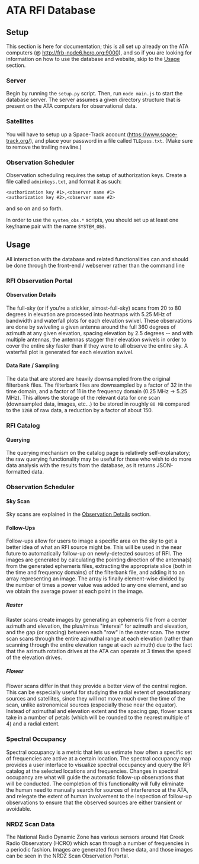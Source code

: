 # ATA RFI Database

## Setup
This section is here for documentation; this is all set up already on the ATA computers (@ http://frb-node6.hcro.org:9000), and so if you are looking for information on how to use the database and website, skip to the [Usage](#usage) section.
### Server
Begin by running the `setup.py` script. Then, run `node main.js` to start the database server. The server assumes a given directory structure that is present on the ATA computers for observational data.

### Satellites
You will have to setup up a Space-Track account (https://www.space-track.org/), and place your password in a file called `TLEpass.txt`. (Make sure to remove the trailing newline.)

### Observation Scheduler
Observation scheduling requires the setup of authorization keys. Create a file called `adminkeys.txt`, and format it as such:
```
<authorization key #1>,<observer name #1>
<authorization key #2>,<observer name #2>
```
and so on and so forth.

In order to use the `system_obs.*` scripts, you should set up at least one key/name pair with the name `SYSTEM_OBS`.

## Usage
All interaction with the database and related functionalities can and should be done through the front-end / webserver rather than the command line

### RFI Observation Portal
#### Observation Details
The full-sky (or if you're a stickler, almost-full-sky) scans from 20 to 80 degrees in elevation are processed into heatmaps with 5.25 MHz of bandwidth and waterfall plots for each elevation swivel. These observations are done by swiveling a given antenna around the full 360 degrees of azimuth at any given elevation, spacing elevation by 2.5 degrees -- and with multiple antennas, the antennas stagger their elevation swivels in order to cover the entire sky faster than if they were to all observe the entire sky. A waterfall plot is generated for each elevation swivel.

#### Data Rate / Sampling
The data that are stored are heavily downsampled from the original filterbank files. The filterbank files are downsampled by a factor of 32 in the time domain, and a factor of 11 in the frequency domain (0.25 MHz -> 5.25 MHz). This allows the storage of the relevant data for one scan (downsampled data, images, etc...) to be stored in roughly `80 MB` compared to the `12GB` of raw data, a reduction by a factor of about 150.

### RFI Catalog
#### Querying
The querying mechanism on the catalog page is relatively self-explanatory; the raw querying functionality may be useful for those who wish to do more data analysis with the results from the database, as it returns JSON-formatted data.

### Observation Scheduler
#### Sky Scan
Sky scans are explained in the [Observation Details](#observation-details) section.

#### Follow-Ups
Follow-ups allow for users to image a specific area on the sky to get a better idea of what an RFI source might be. This will be used in the near future to automatically follow-up on newly-detected sources of RFI. The images are generated by calculating the pointing direction of the antenna(s) from the generated ephemeris files, extracting the appropriate slice (both in the time and frequency domains) of the filterbank file, and adding it to an array representing an image. The array is finally element-wise divided by the number of times a power value was added to any one element, and so we obtain the average power at each point in the image.

##### Raster
Raster scans create images by generating an ephemeris file from a center azimuth and elevation, the plus/minus "interval" for azimuth and elevation, and the gap (or spacing) between each "row" in the raster scan. The raster scan scans through the entire azimuthal range at each elevation (rather than scanning through the entire elevation range at each azimuth) due to the fact that the azimuth rotation drives at the ATA can operate at 3 times the speed of the elevation drives.

##### Flower
Flower scans differ in that they provide a better view of the central region. This can be especially useful for studying the radial extent of geostationary sources and satellites, since they will not move much over the time of the scan, unlike astronomical sources (especially those near the equator). Instead of azimuthal and elevation extent and the spacing gap, flower scans take in a number of petals (which will be rounded to the nearest multiple of 4) and a radial extent.

### Spectral Occupancy
Spectral occupancy is a metric that lets us estimate how often a specific set of frequencies are active at a certain location. The spectral occupancy map provides a user interface to visualize spectral occupancy and query the RFI catalog at the selected locations and frequencies. Changes in spectral occupancy are what will guide the automatic follow-up observations that will be conducted. The completion of this functionality will fully eliminate the human need to manually search for sources of interference at the ATA, and relegate the extent of human involvement to the inspection of follow-up observations to ensure that the observed sources are either transient or avoidable.

### NRDZ Scan Data
The National Radio Dynamic Zone has various sensors around Hat Creek Radio Observatory (HCRO) which scan through a number of frequencies in a periodic fashion. Images are generated from these data, and those images can be seen in the NRDZ Scan Observation Portal.
